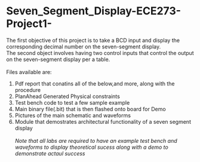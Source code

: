 # Seven_Segment_Display-ECE273-Project1-
The first objective of this project is to take a BCD input and display the corresponding decimal number on the seven-segment display. <br>
The second object involves having two control inputs that control the output on the seven-segment display per a table. <br> <br>
Files available are:<br>
  1) Pdf report that conatins all of the below,and more, along with the procedure <br>
  2) PlanAhead Generated Physical constraints <br>
  3) Test bench code to test a few sample example <br>
  4) Main binary file(.bit) that is then flashed onto board for Demo <br>
  5) Pictures of the main schematic and waveforms <br> 
  6) Module that demostrates architectural functionality of a seven segment display <br> <br>
  _Note that all labs are required to have an example test bench and waveforms to display theoretical sucess along with a demo to demonstrate actaul success_
